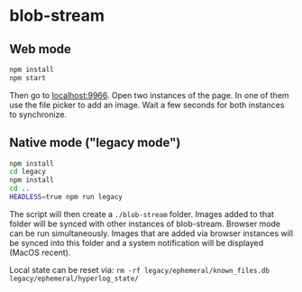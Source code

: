 # blob-stream

## Web mode

```sh
npm install
npm start
```

Then go to [localhost:9966](http://localhost:9966). Open two instances of the page. In one of them use the file picker to add an image. Wait a few seconds for both instances to synchronize.

## Native mode ("legacy mode")

```sh
npm install
cd legacy
npm install
cd ..
HEADLESS=true npm run legacy
```

The script will then create a `./blob-stream` folder. Images added to that folder will be synced with other instances of blob-stream. Browser mode can be run simultaneously. Images that are added via browser instances will be synced into this folder and a system notification will be displayed (MacOS recent).

Local state can be reset via: `rm -rf legacy/ephemeral/known_files.db legacy/ephemeral/hyperlog_state/`
